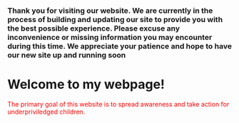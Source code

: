 ### Thank you for visiting our website. We are currently in the process of building and updating our site to provide you with the best possible experience. Please excuse any inconvenience or missing information you may encounter during this time. We appreciate your patience and hope to have our new site up and running soon
<!DOCTYPE html>
<html>
<style>
  .red-text {
  color: red;
  }
</style>
<head>
  <title>K26 MedTech</title>
  <link rel="stylesheet" type="text/css" href="style.css">
</head>
<body>
  <h1>Welcome to my webpage!</h1>
  <p class="red-text">The primary goal of this website is to spread awareness and take action for underpriviledged children.</p>
</body>
</html>
